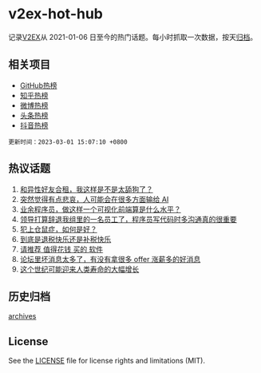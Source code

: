 # v2ex-hot-hub

 记录[V2EX](https://www.v2ex.com/)从 2021-01-06 日至今的热门话题。每小时抓取一次数据，按天[归档](archives)。
 
 ## 相关项目

- [GitHub热榜](https://github.com/snaildev/github-hot-hub)
- [知乎热榜](https://github.com/snaildev/zhihu-hot-hub)
- [微博热榜](https://github.com/snaildev/weibo-hot-hub)
- [头条热榜](https://github.com/snaildev/toutiao-hot-hub)
- [抖音热榜](https://github.com/snaildev/douyin-hot-hub)


 `更新时间：2023-03-01 15:07:10 +0800`

## 热议话题

1. [和异性好友合租，我这样是不是太舔狗了？](https://www.v2ex.com/t/920116)
1. [突然觉得有点悲哀，人可能会在很多方面输给 AI](https://www.v2ex.com/t/920004)
1. [业余程序员，做这样一个可视化前端算是什么水平？](https://www.v2ex.com/t/920089)
1. [领导打算辞退我组里的一名员工了，程序员写代码时多沟通真的很重要](https://www.v2ex.com/t/920072)
1. [犯上仓鼠症，如何是好？](https://www.v2ex.com/t/919864)
1. [到底是退税快乐还是补税快乐](https://www.v2ex.com/t/920067)
1. [请推荐 值得花钱 买的 软件](https://www.v2ex.com/t/920006)
1. [论坛里坏消息太多了，有没有拿很多 offer 涨薪多的好消息](https://www.v2ex.com/t/919844)
1. [这个世纪可能迎来人类寿命的大幅增长](https://www.v2ex.com/t/919858)

## 历史归档

[archives](archives)

## License

See the [LICENSE](LICENSE) file for license rights and limitations (MIT).
